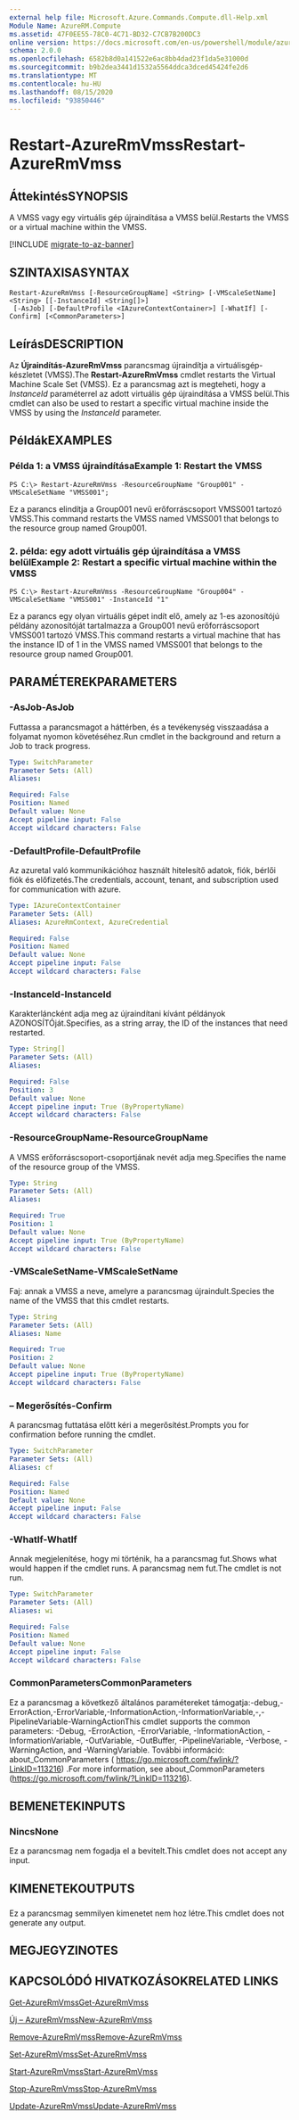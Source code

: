 ```yaml
---
external help file: Microsoft.Azure.Commands.Compute.dll-Help.xml
Module Name: AzureRM.Compute
ms.assetid: 47F0EE55-78C0-4C71-BD32-C7CB7B200DC3
online version: https://docs.microsoft.com/en-us/powershell/module/azurerm.compute/restart-azurermvmss
schema: 2.0.0
ms.openlocfilehash: 6582b8d0a141522e6ac8bb4dad23f1da5e31000d
ms.sourcegitcommit: b9b2dea3441d1532a5564ddca3dced45424fe2d6
ms.translationtype: MT
ms.contentlocale: hu-HU
ms.lasthandoff: 08/15/2020
ms.locfileid: "93850446"
---
```

# <span data-ttu-id="fdf63-101">Restart-AzureRmVmss</span><span class="sxs-lookup"><span data-stu-id="fdf63-101">Restart-AzureRmVmss</span></span>

## <span data-ttu-id="fdf63-102">Áttekintés</span><span class="sxs-lookup"><span data-stu-id="fdf63-102">SYNOPSIS</span></span>
<span data-ttu-id="fdf63-103">A VMSS vagy egy virtuális gép újraindítása a VMSS belül.</span><span class="sxs-lookup"><span data-stu-id="fdf63-103">Restarts the VMSS or a virtual machine within the VMSS.</span></span>

[!INCLUDE [migrate-to-az-banner](../../includes/migrate-to-az-banner.md)]

## <span data-ttu-id="fdf63-104">SZINTAXISA</span><span class="sxs-lookup"><span data-stu-id="fdf63-104">SYNTAX</span></span>

```
Restart-AzureRmVmss [-ResourceGroupName] <String> [-VMScaleSetName] <String> [[-InstanceId] <String[]>]
 [-AsJob] [-DefaultProfile <IAzureContextContainer>] [-WhatIf] [-Confirm] [<CommonParameters>]
```

## <span data-ttu-id="fdf63-105">Leírás</span><span class="sxs-lookup"><span data-stu-id="fdf63-105">DESCRIPTION</span></span>
<span data-ttu-id="fdf63-106">Az **Újraindítás-AzureRmVmss** parancsmag újraindítja a virtuálisgép-készletet (VMSS).</span><span class="sxs-lookup"><span data-stu-id="fdf63-106">The **Restart-AzureRmVmss** cmdlet restarts the Virtual Machine Scale Set (VMSS).</span></span>
<span data-ttu-id="fdf63-107">Ez a parancsmag azt is megteheti, hogy a *InstanceId* paraméterrel az adott virtuális gép újraindítása a VMSS belül.</span><span class="sxs-lookup"><span data-stu-id="fdf63-107">This cmdlet can also be used to restart a specific virtual machine inside the VMSS by using the *InstanceId* parameter.</span></span>

## <span data-ttu-id="fdf63-108">Példák</span><span class="sxs-lookup"><span data-stu-id="fdf63-108">EXAMPLES</span></span>

### <span data-ttu-id="fdf63-109">Példa 1: a VMSS újraindítása</span><span class="sxs-lookup"><span data-stu-id="fdf63-109">Example 1: Restart the VMSS</span></span>
```
PS C:\> Restart-AzureRmVmss -ResourceGroupName "Group001" -VMScaleSetName "VMSS001";
```

<span data-ttu-id="fdf63-110">Ez a parancs elindítja a Group001 nevű erőforráscsoport VMSS001 tartozó VMSS.</span><span class="sxs-lookup"><span data-stu-id="fdf63-110">This command restarts the VMSS named VMSS001 that belongs to the resource group named Group001.</span></span>

### <span data-ttu-id="fdf63-111">2. példa: egy adott virtuális gép újraindítása a VMSS belül</span><span class="sxs-lookup"><span data-stu-id="fdf63-111">Example 2: Restart a specific virtual machine within the VMSS</span></span>
```
PS C:\> Restart-AzureRmVmss -ResourceGroupName "Group004" -VMScaleSetName "VMSS001" -InstanceId "1"
```

<span data-ttu-id="fdf63-112">Ez a parancs egy olyan virtuális gépet indít elő, amely az 1-es azonosítójú példány azonosítóját tartalmazza a Group001 nevű erőforráscsoport VMSS001 tartozó VMSS.</span><span class="sxs-lookup"><span data-stu-id="fdf63-112">This command restarts a virtual machine that has the instance ID of 1 in the VMSS named VMSS001 that belongs to the resource group named Group001.</span></span>

## <span data-ttu-id="fdf63-113">PARAMÉTEREK</span><span class="sxs-lookup"><span data-stu-id="fdf63-113">PARAMETERS</span></span>

### <span data-ttu-id="fdf63-114">-AsJob</span><span class="sxs-lookup"><span data-stu-id="fdf63-114">-AsJob</span></span>
<span data-ttu-id="fdf63-115">Futtassa a parancsmagot a háttérben, és a tevékenység visszaadása a folyamat nyomon követéséhez.</span><span class="sxs-lookup"><span data-stu-id="fdf63-115">Run cmdlet in the background and return a Job to track progress.</span></span>

```yaml
Type: SwitchParameter
Parameter Sets: (All)
Aliases: 

Required: False
Position: Named
Default value: None
Accept pipeline input: False
Accept wildcard characters: False
```

### <span data-ttu-id="fdf63-116">-DefaultProfile</span><span class="sxs-lookup"><span data-stu-id="fdf63-116">-DefaultProfile</span></span>
<span data-ttu-id="fdf63-117">Az azuretal való kommunikációhoz használt hitelesítő adatok, fiók, bérlői fiók és előfizetés.</span><span class="sxs-lookup"><span data-stu-id="fdf63-117">The credentials, account, tenant, and subscription used for communication with azure.</span></span>

```yaml
Type: IAzureContextContainer
Parameter Sets: (All)
Aliases: AzureRmContext, AzureCredential

Required: False
Position: Named
Default value: None
Accept pipeline input: False
Accept wildcard characters: False
```

### <span data-ttu-id="fdf63-118">-InstanceId</span><span class="sxs-lookup"><span data-stu-id="fdf63-118">-InstanceId</span></span>
<span data-ttu-id="fdf63-119">Karakterláncként adja meg az újraindítani kívánt példányok AZONOSÍTÓját.</span><span class="sxs-lookup"><span data-stu-id="fdf63-119">Specifies, as a string array, the ID of the instances that need restarted.</span></span>

```yaml
Type: String[]
Parameter Sets: (All)
Aliases: 

Required: False
Position: 3
Default value: None
Accept pipeline input: True (ByPropertyName)
Accept wildcard characters: False
```

### <span data-ttu-id="fdf63-120">-ResourceGroupName</span><span class="sxs-lookup"><span data-stu-id="fdf63-120">-ResourceGroupName</span></span>
<span data-ttu-id="fdf63-121">A VMSS erőforráscsoport-csoportjának nevét adja meg.</span><span class="sxs-lookup"><span data-stu-id="fdf63-121">Specifies the name of the resource group of the VMSS.</span></span>

```yaml
Type: String
Parameter Sets: (All)
Aliases: 

Required: True
Position: 1
Default value: None
Accept pipeline input: True (ByPropertyName)
Accept wildcard characters: False
```

### <span data-ttu-id="fdf63-122">-VMScaleSetName</span><span class="sxs-lookup"><span data-stu-id="fdf63-122">-VMScaleSetName</span></span>
<span data-ttu-id="fdf63-123">Faj: annak a VMSS a neve, amelyre a parancsmag újraindult.</span><span class="sxs-lookup"><span data-stu-id="fdf63-123">Species the name of the VMSS that this cmdlet restarts.</span></span>

```yaml
Type: String
Parameter Sets: (All)
Aliases: Name

Required: True
Position: 2
Default value: None
Accept pipeline input: True (ByPropertyName)
Accept wildcard characters: False
```

### <span data-ttu-id="fdf63-124">– Megerősítés</span><span class="sxs-lookup"><span data-stu-id="fdf63-124">-Confirm</span></span>
<span data-ttu-id="fdf63-125">A parancsmag futtatása előtt kéri a megerősítést.</span><span class="sxs-lookup"><span data-stu-id="fdf63-125">Prompts you for confirmation before running the cmdlet.</span></span>

```yaml
Type: SwitchParameter
Parameter Sets: (All)
Aliases: cf

Required: False
Position: Named
Default value: None
Accept pipeline input: False
Accept wildcard characters: False
```

### <span data-ttu-id="fdf63-126">-WhatIf</span><span class="sxs-lookup"><span data-stu-id="fdf63-126">-WhatIf</span></span>
<span data-ttu-id="fdf63-127">Annak megjelenítése, hogy mi történik, ha a parancsmag fut.</span><span class="sxs-lookup"><span data-stu-id="fdf63-127">Shows what would happen if the cmdlet runs.</span></span> <span data-ttu-id="fdf63-128">A parancsmag nem fut.</span><span class="sxs-lookup"><span data-stu-id="fdf63-128">The cmdlet is not run.</span></span>

```yaml
Type: SwitchParameter
Parameter Sets: (All)
Aliases: wi

Required: False
Position: Named
Default value: None
Accept pipeline input: False
Accept wildcard characters: False
```

### <span data-ttu-id="fdf63-129">CommonParameters</span><span class="sxs-lookup"><span data-stu-id="fdf63-129">CommonParameters</span></span>
<span data-ttu-id="fdf63-130">Ez a parancsmag a következő általános paramétereket támogatja:-debug,-ErrorAction,-ErrorVariable,-InformationAction,-InformationVariable,-,-PipelineVariable-WarningAction</span><span class="sxs-lookup"><span data-stu-id="fdf63-130">This cmdlet supports the common parameters: -Debug, -ErrorAction, -ErrorVariable, -InformationAction, -InformationVariable, -OutVariable, -OutBuffer, -PipelineVariable, -Verbose, -WarningAction, and -WarningVariable.</span></span> <span data-ttu-id="fdf63-131">További információ: about_CommonParameters ( https://go.microsoft.com/fwlink/?LinkID=113216) .</span><span class="sxs-lookup"><span data-stu-id="fdf63-131">For more information, see about_CommonParameters (https://go.microsoft.com/fwlink/?LinkID=113216).</span></span>

## <span data-ttu-id="fdf63-132">BEMENETEK</span><span class="sxs-lookup"><span data-stu-id="fdf63-132">INPUTS</span></span>

### <span data-ttu-id="fdf63-133">Nincs</span><span class="sxs-lookup"><span data-stu-id="fdf63-133">None</span></span>
<span data-ttu-id="fdf63-134">Ez a parancsmag nem fogadja el a bevitelt.</span><span class="sxs-lookup"><span data-stu-id="fdf63-134">This cmdlet does not accept any input.</span></span>

## <span data-ttu-id="fdf63-135">KIMENETEK</span><span class="sxs-lookup"><span data-stu-id="fdf63-135">OUTPUTS</span></span>

###  
<span data-ttu-id="fdf63-136">Ez a parancsmag semmilyen kimenetet nem hoz létre.</span><span class="sxs-lookup"><span data-stu-id="fdf63-136">This cmdlet does not generate any output.</span></span>

## <span data-ttu-id="fdf63-137">MEGJEGYZI</span><span class="sxs-lookup"><span data-stu-id="fdf63-137">NOTES</span></span>

## <span data-ttu-id="fdf63-138">KAPCSOLÓDÓ HIVATKOZÁSOK</span><span class="sxs-lookup"><span data-stu-id="fdf63-138">RELATED LINKS</span></span>

[<span data-ttu-id="fdf63-139">Get-AzureRmVmss</span><span class="sxs-lookup"><span data-stu-id="fdf63-139">Get-AzureRmVmss</span></span>](./Get-AzureRmVmss.md)

[<span data-ttu-id="fdf63-140">Új – AzureRmVmss</span><span class="sxs-lookup"><span data-stu-id="fdf63-140">New-AzureRmVmss</span></span>](./New-AzureRmVmss.md)

[<span data-ttu-id="fdf63-141">Remove-AzureRmVmss</span><span class="sxs-lookup"><span data-stu-id="fdf63-141">Remove-AzureRmVmss</span></span>](./Remove-AzureRmVmss.md)

[<span data-ttu-id="fdf63-142">Set-AzureRmVmss</span><span class="sxs-lookup"><span data-stu-id="fdf63-142">Set-AzureRmVmss</span></span>](./Set-AzureRmVmss.md)

[<span data-ttu-id="fdf63-143">Start-AzureRmVmss</span><span class="sxs-lookup"><span data-stu-id="fdf63-143">Start-AzureRmVmss</span></span>](./Start-AzureRmVmss.md)

[<span data-ttu-id="fdf63-144">Stop-AzureRmVmss</span><span class="sxs-lookup"><span data-stu-id="fdf63-144">Stop-AzureRmVmss</span></span>](./Stop-AzureRmVmss.md)

[<span data-ttu-id="fdf63-145">Update-AzureRmVmss</span><span class="sxs-lookup"><span data-stu-id="fdf63-145">Update-AzureRmVmss</span></span>](./Update-AzureRmVmss.md)



